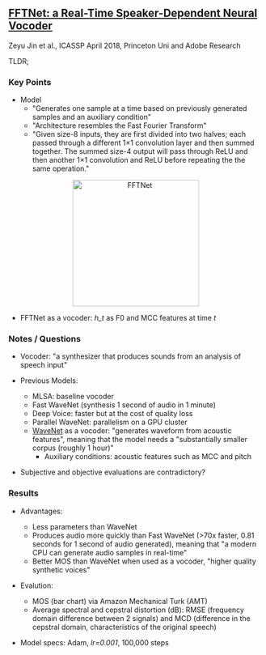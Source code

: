 ## [FFTNet: a Real-Time Speaker-Dependent Neural Vocoder](http://gfx.cs.princeton.edu/pubs/Jin_2018_FAR/)
Zeyu Jin et al., ICASSP April 2018, Princeton Uni and Adobe Research

TLDR; 

### Key Points
* Model
  * "Generates one sample at a time based on previously generated samples and an auxiliary condition"
  * "Architecture resembles the Fast Fourier Transform" 
  * "Given size-8 inputs, they are first divided into two halves; each passed through a different 1×1 convolution layer and then summed together. The summed size-4 output will pass through ReLU and then another 1×1 convolution and ReLU before repeating the the same operation."
  
<p align="center">
<img src="https://github.com/gcunhase/PaperNotes/blob/master/notes/imgs/FFTNet.png" width="250" alt="FFTNet">
</p>

* FFTNet as a vocoder: *h_t* as F0 and MCC features at time *t*

### Notes / Questions
* Vocoder: "a synthesizer that produces sounds from an analysis of speech input"
* Previous Models:
  * MLSA: baseline vocoder
  * Fast WaveNet (synthesis 1 second of audio in 1 minute)
  * Deep Voice: faster but at the cost of quality loss
  * Parallel WaveNet: parallelism on a GPU cluster
  * [WaveNet](https://github.com/gcunhase/PaperNotes/edit/master/notes/wavenet.md) as a vocoder: "generates waveform from acoustic features", meaning that the model needs a "substantially smaller corpus (roughly 1 hour)"
    * Auxiliary conditions: acoustic features such as MCC and pitch

* Subjective and objective evaluations are contradictory?

### Results
* Advantages:
  * Less parameters than WaveNet
  * Produces audio more quickly than Fast WaveNet (>70x faster, 0.81 seconds for 1 second of audio generated), meaning that "a modern CPU can generate audio samples in real-time"
  * Better MOS than WaveNet when used as a vocoder, "higher quality synthetic voices"

* Evalution:
  * MOS (bar chart) via Amazon Mechanical Turk (AMT)
  * Average spectral and cepstral distortion (dB): RMSE (frequency domain difference between 2 signals) and MCD (difference in the cepstral domain, characteristics of the original speech)

* Model specs: Adam, *lr=0.001*, 100,000 steps
